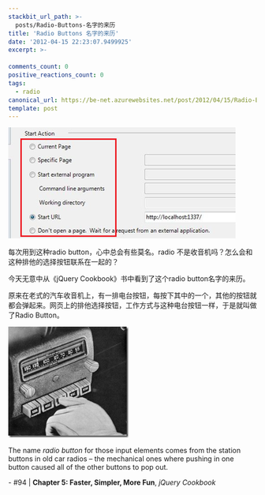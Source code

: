 ```yaml
---
stackbit_url_path: >-
  posts/Radio-Buttons-名字的来历
title: 'Radio Buttons 名字的来历'
date: '2012-04-15 22:23:07.9499925'
excerpt: >-
  
comments_count: 0
positive_reactions_count: 0
tags: 
  - radio
canonical_url: https://be-net.azurewebsites.net/post/2012/04/15/Radio-Buttons-名字的来历
template: post
---
```

<p><a href="https://raw.githubusercontent.com/Jeff-Tian/blogengine.net/master/Source/BlogEngine/BlogEngine.NET/App_Data/files/image_508.png"><img style="background-image: none; border-bottom: 0px; border-left: 0px; margin: 0px 10px 0px 0px; padding-left: 0px; padding-right: 0px; display: inline; border-top: 0px; border-right: 0px; padding-top: 0px" title="radio buttons" border="0" alt="radio buttons" src="https://raw.githubusercontent.com/Jeff-Tian/blogengine.net/master/Source/BlogEngine/BlogEngine.NET/App_Data/files/image_thumb_224.png" width="461" height="225" /></a></p>  <p>每次用到这种radio button，心中总会有些莫名。radio 不是收音机吗？怎么会和这种排他的选择按钮联系在一起的？</p>  <p>今天无意中从《jQuery Cookbook》书中看到了这个radio button名字的来历。</p>  <p>原来在老式的汽车收音机上，有一排电台按钮，每按下其中的一个，其他的按钮就都会弹起来。网页上的排他选择按钮，工作方式与这种电台按钮一样，于是就叫做了Radio Button。</p>  <p><a href="https://raw.githubusercontent.com/Jeff-Tian/blogengine.net/master/Source/BlogEngine/BlogEngine.NET/App_Data/files/image_509.png"><img style="background-image: none; border-bottom: 0px; border-left: 0px; padding-left: 0px; padding-right: 0px; display: inline; border-top: 0px; border-right: 0px; padding-top: 0px" title="Radio buttons" border="0" alt="Radio buttons" src="https://raw.githubusercontent.com/Jeff-Tian/blogengine.net/master/Source/BlogEngine/BlogEngine.NET/App_Data/files/image_thumb_225.png" width="244" height="225" /></a></p>  <p>The name <em>radio button</em> for those input elements comes from the station buttons in old car radios – the mechanical ones where pushing in one button caused all of the other buttons to pop out.</p>  <p>- #94 | <strong>Chapter 5: Faster, Simpler, More Fun</strong>, <em>jQuery Cookbook</em></p>